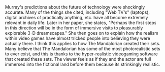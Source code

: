 Murray's predictions about the future of technology were shockingly accurate. Many of the things she cited, including "Web TV's" (laptops), digital archives of practically anything, etc. have all become extremely relevant in daily life. Later in her paper, she states, "Perhaps the first steps in this direction will be in the form of immersive visits to pleasurably explorable 3-D dreamscapes." She then goes on to explain how the realism within video games have almost tricked people into believing they were actually there. I think this applies to how The Mandalorian created their sets. Many believe that The Mandalorian has some of the most photorealistic sets to ever exist, and this is thanks to the hyper-realistic videogaming software that created these sets. The viewer feels as if they and the actor are full immersed into the fictional land before them because its strinkingly realistic.
